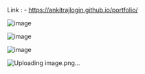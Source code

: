 Link : - https://ankitrajlogin.github.io/portfolio/

![image](https://github.com/user-attachments/assets/2eb64289-7782-47c5-96ad-837f1812164a)

![image](https://github.com/user-attachments/assets/7b9a3e74-9a8e-4d19-9404-3f46cad89be1)

![image](https://github.com/user-attachments/assets/1bdcfa6d-9b22-4c96-b54d-59bd4c9da7a9)

![Uploading image.png…]()

